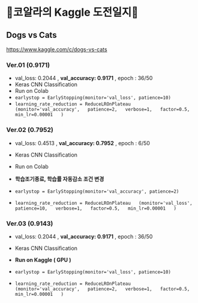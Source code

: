# 🐨코알라의 Kaggle 도전일지🦜

## Dogs vs Cats
https://www.kaggle.com/c/dogs-vs-cats

### Ver.01 (0.9171)
- val_loss: 0.2044 , **val_accuracy: 0.9171** , epoch : 36/50 
- Keras CNN Classification
- Run on Colab
- `earlystop = EarlyStopping(monitor='val_loss', patience=10)`
- `learning_rate_reduction = ReduceLROnPlateau  
(monitor='val_accuracy',  
                                           patience=2,  
                                           verbose=1,  
                                           factor=0.5,  
                                           min_lr=0.00001  
                                           )` 
                                           
### Ver.02 (0.7952)
- val_loss: 0.4513 , **val_accuracy: 0.7952** , epoch : 6/50
- Keras CNN Classification
- Run on Colab

- **학습조기종료, 학습률 자동감소 조건 변경**
- `earlystop = EarlyStopping(monitor='val_accuracy', patience=2)`
- `learning_rate_reduction = ReduceLROnPlateau  
(monitor='val_loss',  
                                           patience=10,  
                                           verbose=1,  
                                           factor=0.5,  
                                           min_lr=0.00001  
                                           )`
                                           
### Ver.03 (0.9143)
- val_loss: 0.2044 , **val_accuracy: 0.9171** , epoch : 36/50 
- Keras CNN Classification
- **Run on Kaggle ( GPU )**

- `earlystop = EarlyStopping(monitor='val_loss', patience=10)`
- `learning_rate_reduction = ReduceLROnPlateau  
(monitor='val_accuracy',  
                                           patience=2,  
                                           verbose=1,  
                                           factor=0.5,  
                                           min_lr=0.00001  
                                           )` 

